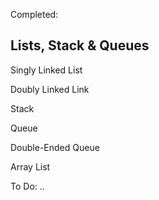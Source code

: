 Completed:

Lists, Stack & Queues
-----------------------------
Singly Linked List

Doubly Linked Link

Stack

Queue

Double-Ended Queue

Array List

To Do:
..
